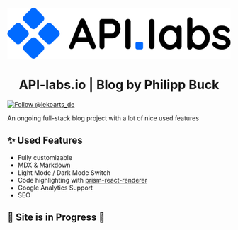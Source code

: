 ![api-labs-logo](src/images/api-labs-logo.png)
<h1 align="center">
  API-labs.io | Blog by Philipp Buck
</h1>
<p>
  <a href="https://twitter.com/intent/follow?screen_name=philippbck">
    <img src="https://img.shields.io/twitter/follow/philippbck.svg?label=Follow%20@philippbck" alt="Follow @lekoarts_de" />
  </a>
</p>

An ongoing full-stack blog project with a lot of nice used features

## ✨ Used Features

- Fully customizable
- MDX & Markdown
- Light Mode / Dark Mode Switch
- Code highlighting with [prism-react-renderer](https://github.com/FormidableLabs/prism-react-renderer)
- Google Analytics Support
- SEO

## 🚧 Site is in Progress 🚧
